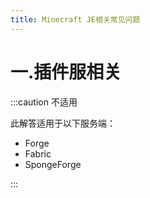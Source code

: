 ```yaml
---
title: Minecraft JE相关常见问题
---
```

 
<h1>一.插件服相关</h1>
:::caution 不适用

此解答适用于以下服务端：

- Forge
- Fabric
- SpongeForge

:::

